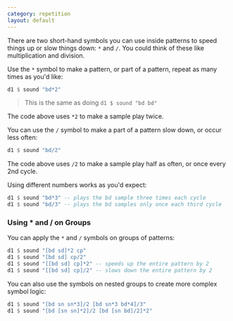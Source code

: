 ```yaml
---
category: repetition
layout: default
---
```


There are two short-hand symbols you can use inside patterns to speed things up
or slow things down: `*` and `/`. You could think of these like multiplication
and division.

Use the `*` symbol to make a pattern, or part of a pattern, repeat as many times
as you'd like:

~~~haskell
d1 $ sound "bd*2"
~~~

> This is the same as doing `d1 $ sound "bd bd"`

The code above uses `*2` to make a sample play twice.

You can use the `/` symbol to make a part of a pattern slow down, or occur
less often:

~~~haskell
d1 $ sound "bd/2"
~~~

The code above uses `/2` to make a sample play half as often, or once every
2nd cycle.

Using different numbers works as you'd expect:

~~~haskell
d1 $ sound "bd*3" -- plays the bd sample three times each cycle
d1 $ sound "bd/3" -- plays the bd samples only once each third cycle
~~~

### Using * and / on Groups

You can apply the `*` and `/` symbols on groups of patterns:

~~~haskell
d1 $ sound "[bd sd]*2 cp"
d1 $ sound "[bd sd] cp/2"
d1 $ sound "[[bd sd] cp]*2" -- speeds up the entire pattern by 2
d1 $ sound "[[bd sd] cp]/2" -- slows down the entire pattern by 2
~~~

You can also use the symbols on nested groups to create more complex
symbol logic:

~~~haskell
d1 $ sound "[bd sn sn*3]/2 [bd sn*3 bd*4]/3"
d1 $ sound "[bd [sn sn]*2]/2 [bd [sn bd]/2]*2"
~~~
